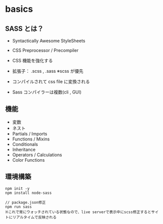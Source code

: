 # basics

## SASS とは？

- Syntactically Awesome StyleSheets
- CSS Preprocessor / Precompiler
- CSS 機能を強化する

- 拡張子： .scss , .sass ※scss が優先

- コンパイルされて css file に変換される
- Sass コンパイラーは複数(cli , GUI)

## 機能

- 変数
- ネスト
- Partials / Imports
- Functions / Mixins
- Conditionals
- Inheritance
- Operators / Calculations
- Color Functions

## 環境構築

```
npm init -y
npm install node-sass

// package.json修正
npm run sass
※これで常にウォッチされている状態なので、live serverで表示中にscss修正するとサイトにリアルタイムで反映される

```
